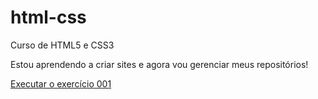 # html-css
 Curso de HTML5 e CSS3

Estou aprendendo a criar sites e agora vou gerenciar meus repositórios!

<a href="https://rebecalais.github.io/html-css/Exerc%C3%ADcios/ex001/index.html">Executar o exercício 001</a>